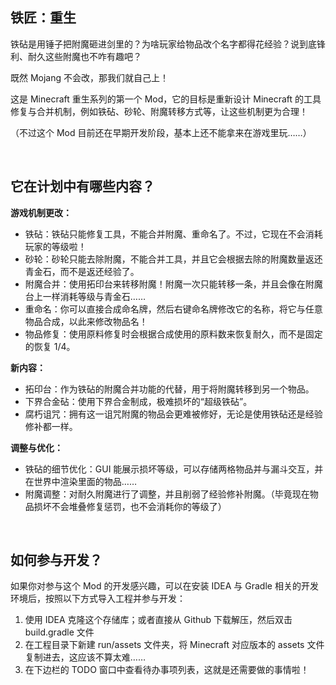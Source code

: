## 铁匠：重生

铁砧是用锤子把附魔砸进剑里的？为啥玩家给物品改个名字都得花经验？说到底锋利、耐久这些附魔也不咋有趣吧？

既然 Mojang 不会改，那我们就自己上！

这是 Minecraft 重生系列的第一个 Mod，它的目标是重新设计 Minecraft 的工具修复与合并机制，例如铁砧、砂轮、附魔转移方式等，让这些机制更为合理！

（不过这个 Mod 目前还在早期开发阶段，基本上还不能拿来在游戏里玩……）

&emsp;

## 它在计划中有哪些内容？

**游戏机制更改：**
- 铁砧：铁砧只能修复工具，不能合并附魔、重命名了。不过，它现在不会消耗玩家的等级啦！
- 砂轮：砂轮只能去除附魔，不能合并工具，并且它会根据去除的附魔数量返还青金石，而不是返还经验了。
- 附魔合并：使用拓印台来转移附魔！附魔一次只能转移一条，并且会像在附魔台上一样消耗等级与青金石……
- 重命名：你可以直接合成命名牌，然后右键命名牌修改它的名称，将它与任意物品合成，以此来修改物品名！
- 物品修复：使用原料修复时会根据合成使用的原料数来恢复耐久，而不是固定的恢复 1/4。

**新内容：**
- 拓印台：作为铁砧的附魔合并功能的代替，用于将附魔转移到另一个物品。
- 下界合金砧：使用下界合金制成，极难损坏的“超级铁砧”。
- 腐朽诅咒：拥有这一诅咒附魔的物品会更难被修好，无论是使用铁砧还是经验修补都一样。

**调整与优化：**
- 铁砧的细节优化：GUI 能展示损坏等级，可以存储两格物品并与漏斗交互，并在世界中渲染里面的物品……
- 附魔调整：对耐久附魔进行了调整，并且削弱了经验修补附魔。（毕竟现在物品损坏不会堆叠修复惩罚，也不会消耗你的等级了）

&emsp;

## 如何参与开发？

如果你对参与这个 Mod 的开发感兴趣，可以在安装 IDEA 与 Gradle 相关的开发环境后，按照以下方式导入工程并参与开发：

1. 使用 IDEA 克隆这个存储库；或者直接从 Github 下载解压，然后双击 build.gradle 文件
2. 在工程目录下新建 run/assets 文件夹，将 Minecraft 对应版本的 assets 文件复制进去，这应该不算太难……
3. 在下边栏的 TODO 窗口中查看待办事项列表，这就是还需要做的事情啦！
